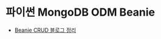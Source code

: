 # 파이썬 MongoDB ODM Beanie
- [Beanie CRUD 블로그 정리](https://bskyvision.com/entry/MongoDB-beanie%EB%A1%9C-CRUD-%ED%95%98%EA%B8%B0) 
